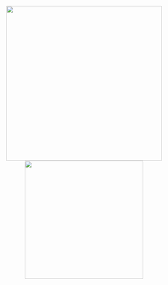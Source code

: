 <p align="center">
  <img src="https://github-readme-stats.vercel.app/api?username=WWFyb3NsYXYg&show_icons=true&locale=en&include_all_commits=true&theme=chartreuse-dark" width="420px"/>
  <img src="https://github-readme-stats.vercel.app/api/top-langs/?username=WWFyb3NsYXYg&layout=compact&locale=en&theme=chartreuse-dark" width="320px"/>
</p>
  
